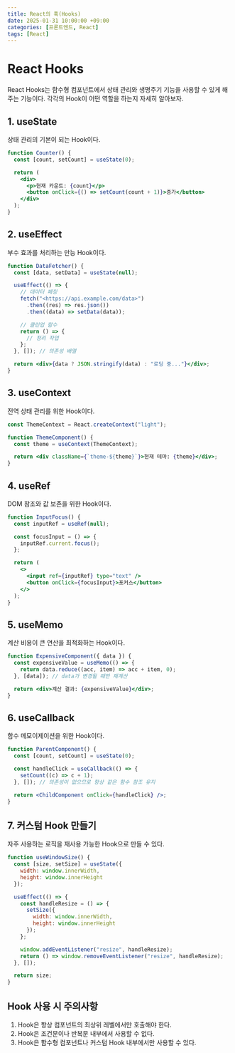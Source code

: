 ```yaml
---
title: React의 훅(Hooks)
date: 2025-01-31 10:00:00 +09:00
categories: [프론트엔드, React]
tags: [React]
---
```


# React Hooks

React Hooks는 함수형 컴포넌트에서 상태 관리와 생명주기 기능을 사용할 수 있게 해주는 기능이다. 각각의 Hook이 어떤 역할을 하는지 자세히 알아보자.

## 1. useState

상태 관리의 기본이 되는 Hook이다.

```jsx
function Counter() {
  const [count, setCount] = useState(0);

  return (
    <div>
      <p>현재 카운트: {count}</p>
      <button onClick={() => setCount(count + 1)}>증가</button>
    </div>
  );
}
```

## 2. useEffect

부수 효과를 처리하는 만능 Hook이다.

```jsx
function DataFetcher() {
  const [data, setData] = useState(null);

  useEffect(() => {
    // 데이터 페칭
    fetch("<https://api.example.com/data>")
      .then((res) => res.json())
      .then((data) => setData(data));

    // 클린업 함수
    return () => {
      // 정리 작업
    };
  }, []); // 의존성 배열

  return <div>{data ? JSON.stringify(data) : "로딩 중..."}</div>;
}
```

## 3. useContext

전역 상태 관리를 위한 Hook이다.

```jsx
const ThemeContext = React.createContext("light");

function ThemeComponent() {
  const theme = useContext(ThemeContext);

  return <div className={`theme-${theme}`}>현재 테마: {theme}</div>;
}
```

## 4. useRef

DOM 참조와 값 보존을 위한 Hook이다.

```jsx
function InputFocus() {
  const inputRef = useRef(null);

  const focusInput = () => {
    inputRef.current.focus();
  };

  return (
    <>
      <input ref={inputRef} type="text" />
      <button onClick={focusInput}>포커스</button>
    </>
  );
}
```

## 5. useMemo

계산 비용이 큰 연산을 최적화하는 Hook이다.

```jsx
function ExpensiveComponent({ data }) {
  const expensiveValue = useMemo(() => {
    return data.reduce((acc, item) => acc + item, 0);
  }, [data]); // data가 변경될 때만 재계산

  return <div>계산 결과: {expensiveValue}</div>;
}
```

## 6. useCallback

함수 메모이제이션을 위한 Hook이다.

```jsx
function ParentComponent() {
  const [count, setCount] = useState(0);

  const handleClick = useCallback(() => {
    setCount((c) => c + 1);
  }, []); // 의존성이 없으므로 항상 같은 함수 참조 유지

  return <ChildComponent onClick={handleClick} />;
}
```

## 7. 커스텀 Hook 만들기

자주 사용하는 로직을 재사용 가능한 Hook으로 만들 수 있다.

```jsx
function useWindowSize() {
  const [size, setSize] = useState({
    width: window.innerWidth,
    height: window.innerHeight
  });

  useEffect(() => {
    const handleResize = () => {
      setSize({
        width: window.innerWidth,
        height: window.innerHeight
      });
    };

    window.addEventListener("resize", handleResize);
    return () => window.removeEventListener("resize", handleResize);
  }, []);

  return size;
}
```

## Hook 사용 시 주의사항

1. Hook은 항상 컴포넌트의 최상위 레벨에서만 호출해야 한다.
2. Hook은 조건문이나 반복문 내부에서 사용할 수 없다.
3. Hook은 함수형 컴포넌트나 커스텀 Hook 내부에서만 사용할 수 있다.
